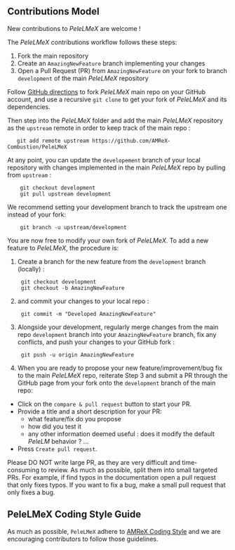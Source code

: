 ## Contributions Model

New contributions to *PeleLMeX* are welcome !

The *PeleLMeX* contributions workflow follows these steps:
1. Fork the main repository
2. Create an `AmazingNewFeature` branch implementing your changes 
3. Open a Pull Request (PR) from `AmazingNewFeature` on your fork to branch `development` of the main *PeleLMeX* repository

Follow [GitHub directions](https://docs.github.com/en/free-pro-team@latest/github/getting-started-with-github/fork-a-repo) 
to fork *PeleLMeX* main repo on your GitHub account, and use a recursive `git clone` to get your fork of *PeleLMeX* and its dependencies.

Then step into the *PeleLMeX* folder and add the main *PeleLMeX* repository as the `upstream` remote in order to keep track of the main repo :

       git add remote upstream https://github.com/AMReX-Combustion/PeleLMeX

At any point, you can update the `developement` branch of your local repository with changes implemented in the main *PeleLMeX* repo by pulling from `upstream` : 

        git checkout development
        git pull upstream development
        
We recommend setting your development branch to track the upstream one instead of your fork:

        git branch -u upstream/development

You are now free to modify your own fork of *PeleLMeX*. To add a new feature to *PeleLMeX*, the procedure is:

1. Create a branch for the new feature from the `development` branch (locally) :

        git checkout development 
        git checkout -b AmazingNewFeature

2. and commit your changes to your local repo : 

        git commit -m "Developed AmazingNewFeature"

3. Alongside your development, regularly merge changes from the main repo `development` branch into your `AmazingNewFeature` branch,
fix any conflicts, and push your changes to your GitHub fork :
   
        git push -u origin AmazingNewFeature

4. When you are ready to propose your new feature/improvement/bug fix to the main *PeleLMeX* repo, reiterate Step 3 and submit a PR through the GitHub page from your fork onto the `development` branch of the main repo:

 - Click on the ``compare & pull request`` button to start your PR.
 - Provide a title and a short description for your PR:
   * what feature/fix do you propose
   * how did you test it
   * any other information deemed useful : does it modify the default *PeleLM* behavior ? ...
 - Press ``Create pull request``.

Please DO NOT write large PR, as they are very difficult and time-consuming to review.
As much as possible, split them into small targeted PRs.
For example, if find typos in the documentation open a pull request that only fixes typos.
If you want to fix a bug, make a small pull request that only fixes a bug.

## PeleLMeX Coding Style Guide

As much as possible, `PeleLMeX` adhere to [AMReX Coding Style](https://github.com/AMReX-Codes/amrex/blob/development/CONTRIBUTING.md#amrex-coding-style-guide)
and we are encouraging contributors to follow those guidelines.
